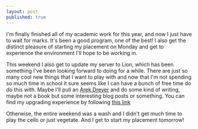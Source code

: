 ```yaml
---
layout: post
published: true
---
```


I'm finally finished all of my academic work for this year, and now I just have to wait for marks. It's been a good program, one of the best! I also get the distinct pleasure of starting my placement on Monday and get to experience the environment I'll hope to be working in.

This weekend I also get to update my server to Lion, which has been something I've been looking forward to doing for a while. There are just so many cool new things that I want to play with and now that I'm not spending so much time in school it sure seems like I can have a bunch of free time do do this with. Maybe I'll pull an [Arek Dreyer](http://www.arekdreyer.com/) and do some kind of writing, maybe not a book but some interesting blog posts or something. You can find my upgrading experience by following [this link](/2012/03/17/Upgrading-from-Snow-Leopard-to-Lion.html)

Otherwise, the entire weekend was a wash and I didn't get much time to play the cello or just vegetate. And I get to start my placement tomorrow!
